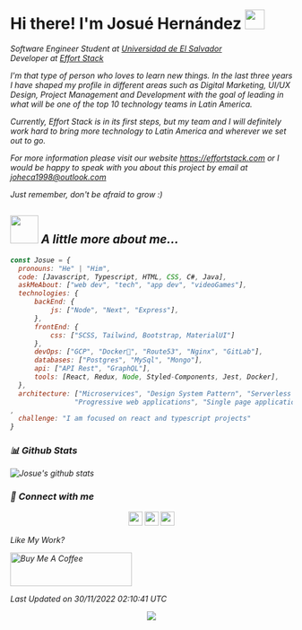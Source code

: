 # Hi there! I'm Josué Hernández <img src="https://github.com/TheDudeThatCode/TheDudeThatCode/blob/master/Assets/Hi.gif" width="35" />


<p><em>Software Engineer Student at <a href="https://www.ues.edu.sv/">Universidad de El Salvador</a>
</br>Developer at <a href="https://www.effortstack.com">Effort Stack</a>

I'm that type of person who loves to learn new things. In the last three years I have shaped my profile in different areas such as Digital Marketing, UI/UX Design, Project Management and Development with the goal of leading in what will be one of the top 10 technology teams in Latin America.

Currently, Effort Stack is in its first steps, but my team and I will definitely work hard to bring more technology to Latin America and wherever we set out to go.

For more information please visit our website https://effortstack.com or I would be happy to speak with you about this project by email at joheca1998@outlook.com

Just remember, don't be afraid to grow :)

## <img src="https://media.giphy.com/media/VgCDAzcKvsR6OM0uWg/giphy.gif" width="50"> A little more about me...  

```javascript
const Josue = {
  pronouns: "He" | "Him",
  code: [Javascript, Typescript, HTML, CSS, C#, Java],
  askMeAbout: ["web dev", "tech", "app dev", "videoGames"],
  technologies: {
      backEnd: {
          js: ["Node", "Next", "Express"],
      },
      frontEnd: {
          css: ["SCSS, Tailwind, Bootstrap, MaterialUI"]
      },
      devOps: ["GCP", "Docker🐳", "Route53", "Nginx", "GitLab"],
      databases: ["Postgres", "MySql", "Mongo"],
      api: ["API Rest", "GraphQL"],
      tools: [React, Redux, Node, Styled-Components, Jest, Docker],
  },
  architecture: ["Microservices", "Design System Pattern", "Serverless Architecture", 
                "Progressive web applications", "Single page applications"],
,
  challenge: "I am focused on react and typescript projects"
}
```
### 📊 Github Stats
![Josue's github stats](https://github-readme-stats.vercel.app/api?username=JHDEZ1108&show_icons=true&theme=dracula&hide=stars,issues)
 
### 🔗 **Connect with me**
<p align=center><a href="https://www.twitter.com/jhdez1108"><img src="https://img.shields.io/badge/twitter-%231DA1F2.svg?&style=for-the-badge&logo=twitter&logoColor=white" height=25></a> <a href="https://www.linkedin.com/in/jhdez1108"><img src="https://img.shields.io/badge/linkedin-%230077B5.svg?&style=for-the-badge&logo=linkedin&logoColor=white" height=25></a> <a href="https://www.instagram.com/jhdez1108/"><img src="https://img.shields.io/badge/instagram-%23E4405F.svg?&style=for-the-badge&logo=instagram&logoColor=white" height=25></a></p>
  
  Like My Work?

<a href="https://www.buymeacoffee.com/joheca1998" target="_blank"><img src="https://cdn.buymeacoffee.com/buttons/v2/default-yellow.png" alt="Buy Me A Coffee" height="60px" width="217px" ></a>
 
 Last Updated on 30/11/2022 02:10:41 UTC
 <p align="center">
  <img src="https://capsule-render.vercel.app/api?type=waving&color=gradient&height=60&section=footer"/>
</p>
